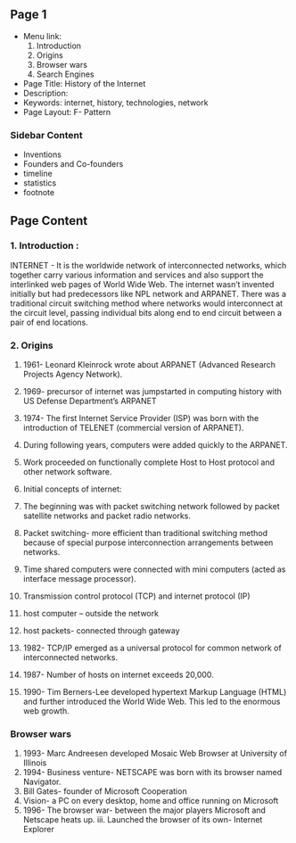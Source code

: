 ## Page 1
- Menu link: 
  1. Introduction
  2. Origins
  3. Browser wars
  4. Search Engines
- Page Title: History of the Internet
- Description: 
- Keywords: internet, history, technologies, network
- Page Layout: F- Pattern

### Sidebar Content
- Inventions
- Founders and Co-founders
- timeline
- statistics
- footnote

## Page Content 

### 1. Introduction : 

INTERNET - It is the worldwide network of interconnected networks, which
together carry various information and services and also support the interlinked
web pages of World Wide Web.
The internet wasn’t invented initially but had predecessors like NPL network and
ARPANET. There was a traditional circuit switching method where networks
would interconnect at the circuit level, passing individual bits along end to end
circuit between a pair of end locations.

### 2. Origins

  1. 1961- Leonard Kleinrock wrote about ARPANET (Advanced Research
     Projects Agency Network).
  2. 1969- precursor of internet was jumpstarted in computing history with
     US Defense Department’s ARPANET
  3. 1974- The first Internet Service Provider (ISP) was born with the
     introduction of TELENET (commercial version of ARPANET).
  4. During following years, computers were added quickly to the
     ARPANET.
  5. Work proceeded on functionally complete Host to Host protocol
      and other network software.
  6. Initial concepts of internet:
  7. The beginning was with packet switching network followed by
     packet satellite networks and packet radio networks.
  8. Packet switching- more efficient than traditional switching method
     because of special purpose interconnection arrangements between
     networks.
  9. Time shared computers were connected with mini computers
     (acted as interface message processor).

  10. Transmission control protocol (TCP) and internet protocol (IP)
  11. host computer – outside the network
  12. host packets- connected through gateway
  13. 1982- TCP/IP emerged as a universal protocol for common
      network of interconnected networks.
  14. 1987- Number of hosts on internet exceeds 20,000.
  15. 1990- Tim Berners-Lee developed hypertext Markup Language (HTML)
      and further introduced the World Wide Web. This led to the enormous
      web growth.
      
### Browser wars 

  1. 1993- Marc Andreesen developed Mosaic Web Browser at University of
     Illinois
  2. 1994- Business venture- NETSCAPE was born with its browser named
     Navigator.
  3. Bill Gates- founder of Microsoft Cooperation
  4. Vision- a PC on every desktop, home and office running on
     Microsoft
  5. 1996- The browser war- between the major players Microsoft and
     Netscape heats up.
iii. Launched the browser of its own- Internet Explorer
